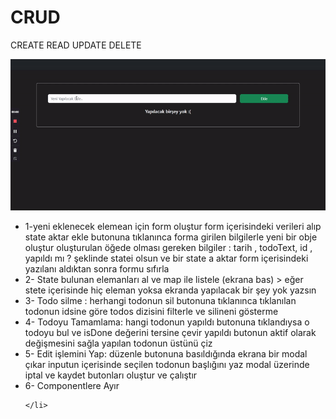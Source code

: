 <h1>CRUD</h1>
<p>CREATE READ UPDATE DELETE</p>

![](./src/assets/screen.gif)

<ul>
    <li>
        1-yeni eklenecek elemean için form oluştur
        form içerisindeki verileri alıp state aktar
        ekle butonuna tıklanınca forma girilen bilgilerle yeni bir obje oluştur 
        oluşturulan öğede olması gereken bilgiler : tarih , todoText, id , yapıldı mı ? şeklinde statei olsun 
        ve bir state a aktar
        form içerisindeki yazılanı aldıktan sonra formu sıfırla
    </li>
    <li>
        2- State bulunan elemanları al ve map ile listele (ekrana bas)
> eğer stete içerisinde hiç eleman yoksa ekranda yapılacak bir şey yok yazsın
    </li>
    <li>
        3- Todo silme :
        herhangi todonun  sil butonuna tıklanınca
        tıklanılan todonun idsine göre todos dizisini filterle ve silineni gösterme
    </li>
    <li>
        4- Todoyu Tamamlama:
        hangi todonun yapıldı butonuna tıklandıysa o todoyu bul ve isDone değerini tersine çevir
        yapıldı butonun aktif olarak değişmesini sağla
        yapılan todonun üstünü çiz
    </li>
    <li>
        5- Edit işlemini Yap:
düzenle butonuna basıldığında ekrana bir modal çıkar
inputun içerisinde seçilen todonun başlığını yaz
modal üzerinde iptal ve kaydet butonları oluştur ve çalıştır
    </li>
    <li>
        6- Componentlere Ayır

    </li>

</ul>